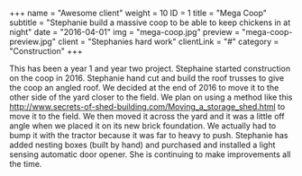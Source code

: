 +++
name = "Awesome client"
weight = 10
ID = 1
title = "Mega Coop"
subtitle = "Stephanie build a massive coop to be able to keep chickens in at night"
date = "2016-04-01"
img = "mega-coop.jpg"
preview = "mega-coop-preview.jpg"
client = "Stephanies hard work"
clientLink = "#"
category = "Construction"
+++

This has been a year 1 and year two project. Stephaine started construction on the coop in 2016. Stephanie hand cut and build the roof trusses to give the coop an angled roof. We decided at the end of 2016 to move it to the other side of the yard closer to the field. We plan on using a method like this <http://www.secrets-of-shed-building.com/Moving_a_storage_shed.html> to move it to the field. We then moved it across the yard and it was a little off angle when we placed it on its new brick foundation. We actually had to bump it with the tractor because it was far to heavy to push. Stephanie has added nesting boxes (built by hand) and purchased and installed a light sensing automatic door opener. She is continuing to make improvements all the time.
